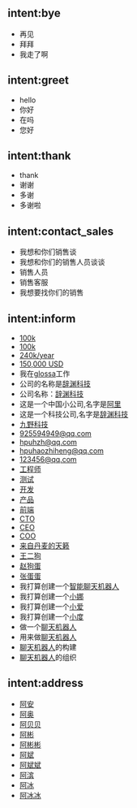 ## intent:bye
- 再见
- 拜拜
- 我走了啊


## intent:greet
- hello
- 你好
- 在吗
- 您好

## intent:thank
- thank
- 谢谢
- 多谢
- 多谢啦

## intent:contact_sales
- 我想和你们销售谈
- 我想和你们的销售人员谈谈
- 销售人员
- 销售客服
- 我想要找你们的销售

## intent:inform

- [100k](budget)
- [100k](budget)
- [240k/year](budget)
- [150,000 USD](budget)
- 我在[glossa](company)工作
- 公司的名称是[辞渊科技](company)
- 公司名称：[辞渊科技](company)
- 这是一个中国小公司,名字是[阿里](company)
- 这是一个科技公司,名字是[辞渊科技](company)
- [九野科技](company)
- [925594949@qq.com](business_email)
- [hpuhzh@qq.com](business_email)
- [hpuhaozhiheng@qq.com](business_email)
- [123456@qq.com](business_email)
- [工程师](job_function)
- [测试](job_function)
- [开发](job_function)
- [产品](job_function)
- [前端](job_function)
- [CTO](job_function)
- [CEO](job_function)
- [COO](job_function)
- [来自丹麦的天籁](person_name)
- [王二狗](person_name)
- [赵狗蛋](person_name)
- [张蛋蛋](person_name)
- 我打算创建一个[智能聊天机器人](use_case)
- 我打算创建一个[小娜](use_case)
- 我打算创建一个[小爱](use_case)
- 我打算创建一个[小度](use_case)
- 做一个[聊天机器人](use_case)
- 用来做[聊天机器人](use_case)
- [聊天机器人](use_case)的构建
- [聊天机器人](use_case)的组织



## intent:address
- [阿安](user_name)
- [阿奥](user_name)
- [阿贝贝](user_name)
- [阿彬](user_name)
- [阿彬彬](user_name)
- [阿斌](user_name)
- [阿斌斌](user_name)
- [阿滨](user_name)
- [阿冰](user_name)
- [阿冰冰](user_name)
